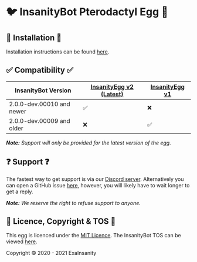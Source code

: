 # :bird: InsanityBot Pterodactyl Egg :egg:

## :wrench: Installation :hammer:
Installation instructions can be found [here](https://docs.bot.insanity.network/en/eggs/Installation).

## :white_check_mark: Compatibility :white_check_mark:
InsanityBot Version | [InsanityEgg v2 (Latest)](https://github.com/InsanityNetwork/InsanityEggs/blob/master/egg-insanity-bot.json) | [InsanityEgg v1](https://github.com/InsanityNetwork/InsanityEggs/blob/master/legacy/egg-insanity-bot-v1.json)
------------ | ------------- | -------------
2.0.0-dev.00010 and newer | :white_check_mark: | :x:
2.0.0-dev.00009 and older | :x: | :white_check_mark:

***Note:** Support will only be provided for the latest version of the egg.*

## :question: Support :question:
The fastest way to get support is via our [Discord server](https://discord.gg/8TKJaGs). Alternatively you can open a GitHub issue [here](https://github.com/InsanityNetwork/InsanityEggs/issues/new), however, you will likely have to wait longer to get a reply.

***Note:** We reserve the right to refuse support to anyone.*

## :scroll: Licence, Copyright & TOS :scroll:
This egg is licenced under the [MIT Licence](https://github.com/InsanityNetwork/eggs/blob/master/LICENSE).
The InsanityBot TOS can be viewed [here](https://bot.insanity.network/tos/).

Copyright &copy; 2020 - 2021 ExaInsanity
